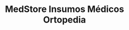 ---
title: "MedStore Insumos Médicos Ortopedia"
url: /la-ligua/medstore-insumos-medicos-ortopedia/
shop: Sanitätshaus
---